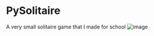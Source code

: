 # PySolitaire
A very small solitaire game that I made for school
![image](https://github.com/user-attachments/assets/957583de-f071-47f1-a040-8c2bb7034702)

